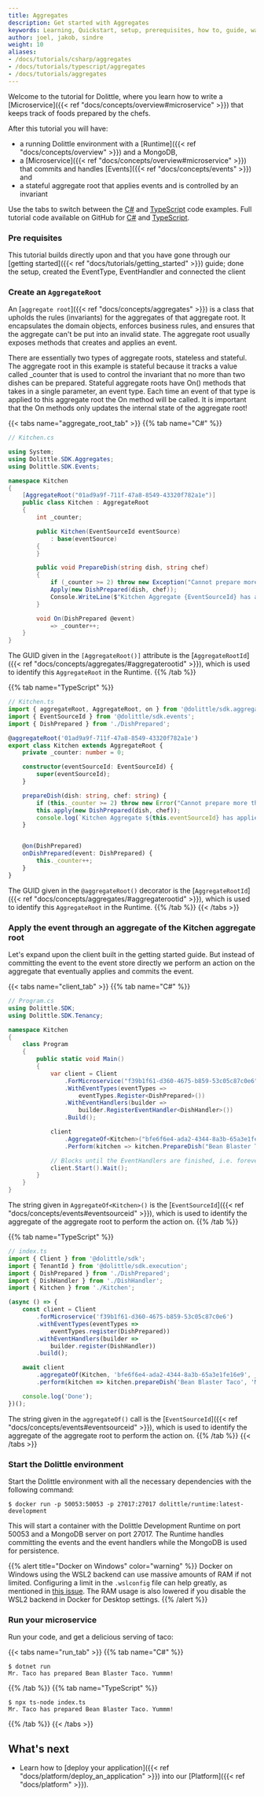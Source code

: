 ```yaml
---
title: Aggregates
description: Get started with Aggregates
keywords: Learning, Quickstart, setup, prerequisites, how to, guide, walkthrough, csharp, c#, dotnet, .NET, typescript, javascript
author: joel, jakob, sindre
weight: 10
aliases:
- /docs/tutorials/csharp/aggregates
- /docs/tutorials/typescript/aggregates
- /docs/tutorials/aggregates
---
```


Welcome to the tutorial for Dolittle, where you learn how to write a [Microservice]({{< ref "docs/concepts/overview#microservice" >}}) that keeps track of foods prepared by the chefs.

After this tutorial you will have:

* a running Dolittle environment with a [Runtime]({{< ref "docs/concepts/overview" >}}) and a MongoDB,
* a [Microservice]({{< ref "docs/concepts/overview#microservice" >}}) that commits and handles [Events]({{< ref "docs/concepts/events" >}}) and
* a stateful aggregate root that applies events and is controlled by an invariant

Use the tabs to switch between the [C#](https://github.com/dolittle/dotnet.sdk) and [TypeScript](https://github.com/dolittle/javaScript.SDK/) code examples. Full tutorial code available on GitHub for [C#](https://github.com/dolittle/DotNET.SDK/tree/master/Samples/Tutorials/Aggregates) and [TypeScript](https://github.com/dolittle/JavaScript.SDK/tree/master/Samples/Tutorials/Aggregates).

### Pre requisites
<!-- Use the % signs if you need to render the stuff inside as markdown -->
<!-- check https://kubernetes.io/docs/contribute/style/hugo-shortcodes/#tabs -->

This tutorial builds directly upon and that you have gone through our [getting started]({{< ref "docs/tutorials/getting_started" >}}) guide; done the setup, created the EventType, EventHandler and connected the client

### Create an `AggregateRoot`
An [`aggregate root`]({{< ref "docs/concepts/aggregates" >}}) is a class that upholds the rules (invariants) for the aggregates of that aggregate root. It encapsulates the domain objects, enforces business rules, and ensures that the aggregate can't be put into an invalid state. The aggregate root usually exposes methods that creates and applies an event.

There are essentially two types of aggregate roots, stateless and stateful. The aggregate root in this example is stateful because it tracks a value called _counter that is used to control the invariant that no more than two dishes can be prepared. Stateful aggregate roots have On() methods that takes in a single parameter, an event type. Each time an event of that type is applied to this aggregate root the On method will be called. It is important that the On methods only updates the internal state of the aggregate root!

{{< tabs name="aggregate_root_tab" >}}
{{% tab name="C#" %}}
```csharp
// Kitchen.cs

using System;
using Dolittle.SDK.Aggregates;
using Dolittle.SDK.Events;

namespace Kitchen
{
    [AggregateRoot("01ad9a9f-711f-47a8-8549-43320f782a1e")]
    public class Kitchen : AggregateRoot
    {
        int _counter;

        public Kitchen(EventSourceId eventSource)
            : base(eventSource)
        {
        }

        public void PrepareDish(string dish, string chef)
        {
            if (_counter >= 2) throw new Exception("Cannot prepare more than 2 dishes");
            Apply(new DishPrepared(dish, chef));
            Console.WriteLine($"Kitchen Aggregate {EventSourceId} has applied {_counter} {typeof(DishPrepared)} events");
        }

        void On(DishPrepared @event)
            => _counter++;
    }
}
```
The GUID given in the `[AggregateRoot()]` attribute is the [`AggregateRootId`]({{< ref "docs/concepts/aggregates/#aggregaterootid" >}}), which is used to identify this `AggregateRoot` in the Runtime.
{{% /tab %}}

{{% tab name="TypeScript" %}}
```typescript
// Kitchen.ts
import { aggregateRoot, AggregateRoot, on } from '@dolittle/sdk.aggregates';
import { EventSourceId } from '@dolittle/sdk.events';
import { DishPrepared } from './DishPrepared';

@aggregateRoot('01ad9a9f-711f-47a8-8549-43320f782a1e')
export class Kitchen extends AggregateRoot {
    private _counter: number = 0;

    constructor(eventSourceId: EventSourceId) {
        super(eventSourceId);
    }

    prepareDish(dish: string, chef: string) {
        if (this._counter >= 2) throw new Error("Cannot prepare more than 2 dishes");
        this.apply(new DishPrepared(dish, chef));
        console.log(`Kitchen Aggregate ${this.eventSourceId} has applied ${this._counter} ${DishPrepared.name} events`);
    }


    @on(DishPrepared)
    onDishPrepared(event: DishPrepared) {
        this._counter++;
    }
}
```
The GUID given in the `@aggregateRoot()` decorator is the [`AggregateRootId`]({{< ref "docs/concepts/aggregates/#aggregaterootid" >}}), which is used to identify this `AggregateRoot` in the Runtime.
{{% /tab %}}
{{< /tabs >}}

### Apply the event through an aggregate of the Kitchen aggregate root
Let's expand upon the client built in the getting started guide. But instead of committing the event to the event store directly we perform an action on the aggregate that eventually applies and commits the event.

{{< tabs name="client_tab" >}}
{{% tab name="C#" %}}
```csharp
// Program.cs
using Dolittle.SDK;
using Dolittle.SDK.Tenancy;

namespace Kitchen
{
    class Program
    {
        public static void Main()
        {
            var client = Client
                .ForMicroservice("f39b1f61-d360-4675-b859-53c05c87c0e6")
                .WithEventTypes(eventTypes =>
                    eventTypes.Register<DishPrepared>())
                .WithEventHandlers(builder =>
                    builder.RegisterEventHandler<DishHandler>())
                .Build();

            client
                .AggregateOf<Kitchen>("bfe6f6e4-ada2-4344-8a3b-65a3e1fe16e9", _ => _.ForTenant(TenantId.Development))
                .Perform(kitchen => kitchen.PrepareDish("Bean Blaster Taco", "Mr. Taco"));

            // Blocks until the EventHandlers are finished, i.e. forever
            client.Start().Wait();
        }
    }
}
```

The string given in `AggregateOf<Kitchen>()` is the [`EventSourceId`]({{< ref "docs/concepts/events#eventsourceid" >}}), which is used to identify the aggregate of the aggregate root to perform the action on.
{{% /tab %}}

{{% tab name="TypeScript" %}}
```typescript
// index.ts
import { Client } from '@dolittle/sdk';
import { TenantId } from '@dolittle/sdk.execution';
import { DishPrepared } from './DishPrepared';
import { DishHandler } from './DishHandler';
import { Kitchen } from './Kitchen';

(async () => {
    const client = Client
        .forMicroservice('f39b1f61-d360-4675-b859-53c05c87c0e6')
        .withEventTypes(eventTypes =>
            eventTypes.register(DishPrepared))
        .withEventHandlers(builder =>
            builder.register(DishHandler))
        .build();

    await client
        .aggregateOf(Kitchen, 'bfe6f6e4-ada2-4344-8a3b-65a3e1fe16e9', _ => _.forTenant(TenantId.development))
        .perform(kitchen => kitchen.prepareDish('Bean Blaster Taco', 'Mr. Taco'));

    console.log('Done');
})();
```

The string given in the `aggregateOf()` call is the [`EventSourceId`]({{< ref "docs/concepts/events#eventsourceid" >}}), which is used to identify the aggregate of the aggregate root to perform the action on.
{{% /tab %}}
{{< /tabs >}}

### Start the Dolittle environment
Start the Dolittle environment with all the necessary dependencies with the following command:

```shell
$ docker run -p 50053:50053 -p 27017:27017 dolittle/runtime:latest-development
```

This will start a container with the Dolittle Development Runtime on port 50053 and a MongoDB server on port 27017.
The Runtime handles committing the events and the event handlers while the MongoDB is used for persistence.

{{% alert title="Docker on Windows" color="warning" %}}
Docker on Windows using the WSL2 backend can use massive amounts of RAM if not limited. Configuring a limit in the `.wslconfig` file can help greatly, as mentioned in [this issue](https://github.com/microsoft/WSL/issues/4166#issuecomment-526725261). The RAM usage is also lowered if you disable the WSL2 backend in Docker for Desktop settings.
{{% /alert %}}

### Run your microservice
Run your code, and get a delicious serving of taco:

{{< tabs name="run_tab" >}}
{{% tab name="C#" %}}
```shell
$ dotnet run
Mr. Taco has prepared Bean Blaster Taco. Yummm!
```

{{% /tab %}}
{{% tab name="TypeScript" %}}
```shell
$ npx ts-node index.ts
Mr. Taco has prepared Bean Blaster Taco. Yummm!
```
{{% /tab %}}
{{< /tabs >}}

## What's next

- Learn how to [deploy your application]({{< ref "docs/platform/deploy_an_application" >}}) into our [Platform]({{< ref "docs/platform" >}}).
